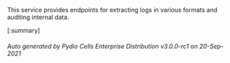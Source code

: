 






This service provides endpoints for extracting logs in various formats and auditing internal data.

[:summary]

###### Auto generated by Pydio Cells Enterprise Distribution v3.0.0-rc1 on 20-Sep-2021
